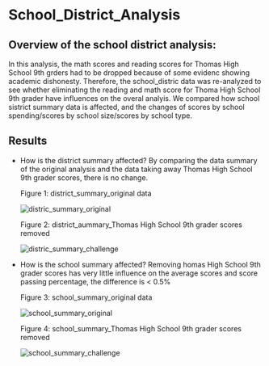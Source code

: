 # School_District_Analysis

## Overview of the school district analysis:
  In this analysis, the math scores and reading scores for Thomas High School 9th grders had to be dropped because of some evidenc showing academic dishonesty. Therefore, the school_distric data was re-analyzed to see whether eliminating the reading and math score for Thoma High School 9th grader have influences on the overal analyis. We compared how school sistrict summary data is affected, and the changes of scores by school spending/scores by school size/scores by school type.  

## Results
  - How is the district summary affected? 
    By comparing the data summary of the original analysis and the data taking away Thomas High School 9th grader scores, there is no change. 
    
    Figure 1: district_summary_original data
    
    ![distric_summary_original](https://user-images.githubusercontent.com/90361056/137825734-0c48417b-01a5-4a78-b845-047dde3796fd.PNG)

    Figure 2: district_aummary_Thomas High School 9th grader scores removed
    
    ![distric_summary_challenge](https://user-images.githubusercontent.com/90361056/137825764-848606fa-bf7b-4706-b6e8-9151d4f646d3.PNG)


- How is the school summary affected?
    Removing homas High School 9th grader scores has very little influence on the average scores and score passing percentage, the difference is < 0.5%
    
    Figure 3: school_summary_original data
    
    ![school_summary_original](https://user-images.githubusercontent.com/90361056/137825569-1d001468-bbb9-41f6-b149-f46eb58e18af.PNG)

    Figure 4: school_summary_Thomas High School 9th grader scores removed
    
    ![school_summary_challenge](https://user-images.githubusercontent.com/90361056/137826457-cd028820-be3d-40e5-a381-5e8e2ca7e3d8.PNG)


